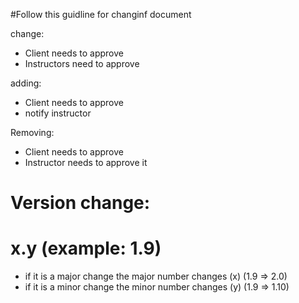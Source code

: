 #Follow this guidline for changinf document

change:
- Client needs to approve
- Instructors need to approve

adding:
- Client needs to approve
- notify instructor

Removing:
- Client needs to approve
- Instructor needs to approve it

# Version change:
# x.y (example: 1.9)
- if it is a major change the major number changes (x) (1.9 => 2.0)
- if it is a minor change the minor number changes (y) (1.9 => 1.10)
